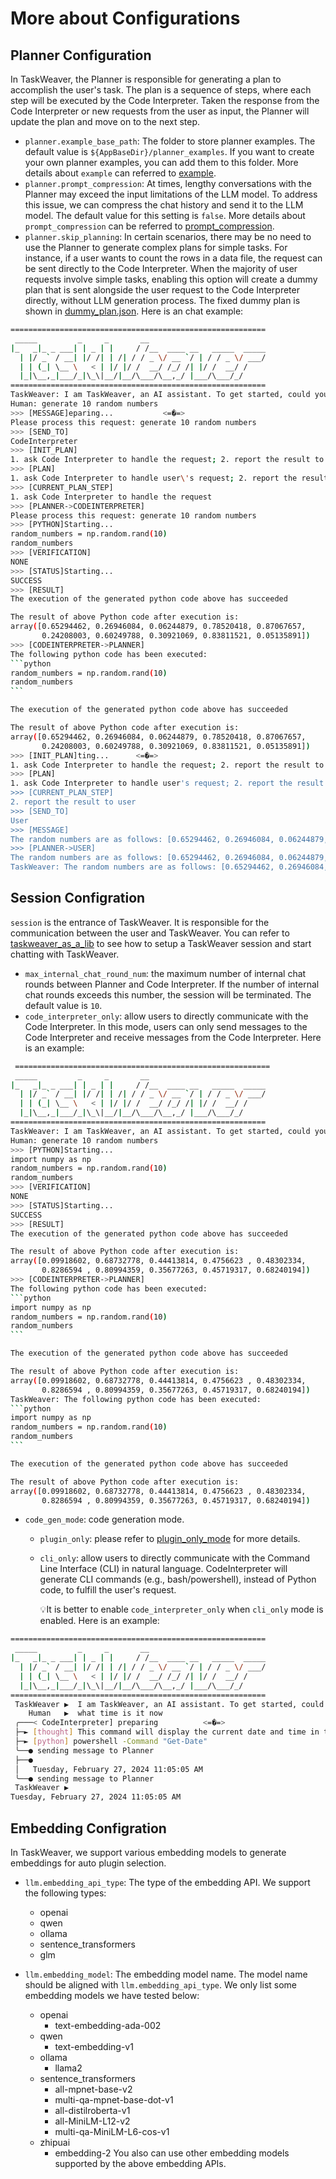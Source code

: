 
# More about Configurations

## Planner Configuration

In TaskWeaver, the Planner is responsible for generating a plan to accomplish the user's task. The plan is a sequence of steps, where each step will be executed by the Code Interpreter.
Taken the response from the Code Interpreter or new requests from the user as input, the Planner will update the plan and move on to the next step.


- `planner.example_base_path`:	The folder to store planner examples. The default value is `${AppBaseDir}/planner_examples`. 
If you want to create your own planner examples, you can add them to this folder. More details about `example` can referred to [example](../customization/example/example.md).
- `planner.prompt_compression`: At times, lengthy conversations with the Planner may exceed the input limitations of the LLM model. 
To address this issue, we can compress the chat history and send it to the LLM model. The default value for this setting is `false`.
More details about `prompt_compression` can be referred to [prompt_compression](./compression).
- `planner.skip_planning`: In certain scenarios, there may be no need to use the Planner to generate complex plans for simple tasks. 
For instance, if a user wants to count the rows in a data file, the request can be sent directly to the Code Interpreter. 
When the majority of user requests involve simple tasks, enabling this option will create a dummy plan that is sent alongside the user request to the Code Interpreter directly, without LLM generation process.
The fixed dummy plan is shown in [dummy_plan.json](https://github.com/microsoft/TaskWeaver/blob/main/taskweaver/planner/dummy_plan.json).
Here is an chat example:
`````bash
=========================================================
 _____         _     _       __
|_   _|_ _ ___| | _ | |     / /__  ____ __   _____  _____
  | |/ _` / __| |/ /| | /| / / _ \/ __ `/ | / / _ \/ ___/
  | | (_| \__ \   < | |/ |/ /  __/ /_/ /| |/ /  __/ /
  |_|\__,_|___/_|\_\|__/|__/\___/\__,_/ |___/\___/_/
=========================================================
TaskWeaver: I am TaskWeaver, an AI assistant. To get started, could you please enter your request?
Human: generate 10 random numbers
>>> [MESSAGE]eparing...           <=�=>
Please process this request: generate 10 random numbers
>>> [SEND_TO]
CodeInterpreter
>>> [INIT_PLAN]
1. ask Code Interpreter to handle the request; 2. report the result to user <interactively depends on 1>
>>> [PLAN]
1. ask Code Interpreter to handle user\'s request; 2. report the result to user
>>> [CURRENT_PLAN_STEP]
1. ask Code Interpreter to handle the request
>>> [PLANNER->CODEINTERPRETER]
Please process this request: generate 10 random numbers
>>> [PYTHON]Starting...      
random_numbers = np.random.rand(10)
random_numbers
>>> [VERIFICATION]
NONE
>>> [STATUS]Starting...         
SUCCESS
>>> [RESULT]
The execution of the generated python code above has succeeded

The result of above Python code after execution is:
array([0.65294462, 0.26946084, 0.06244879, 0.78520418, 0.87067657,
       0.24208003, 0.60249788, 0.30921069, 0.83811521, 0.05135891])
>>> [CODEINTERPRETER->PLANNER]
The following python code has been executed:
```python
random_numbers = np.random.rand(10)
random_numbers
```

The execution of the generated python code above has succeeded

The result of above Python code after execution is:
array([0.65294462, 0.26946084, 0.06244879, 0.78520418, 0.87067657,
       0.24208003, 0.60249788, 0.30921069, 0.83811521, 0.05135891])
>>> [INIT_PLAN]ting...      <=�=>     
1. ask Code Interpreter to handle the request; 2. report the result to user <interactively depends on 1>
>>> [PLAN]
1. ask Code Interpreter to handle user's request; 2. report the result to user
>>> [CURRENT_PLAN_STEP]
2. report the result to user
>>> [SEND_TO]
User
>>> [MESSAGE]
The random numbers are as follows: [0.65294462, 0.26946084, 0.06244879, 0.78520418, 0.87067657, 0.24208003, 0.60249788, 0.30921069, 0.83811521, 0.05135891]
>>> [PLANNER->USER]
The random numbers are as follows: [0.65294462, 0.26946084, 0.06244879, 0.78520418, 0.87067657, 0.24208003, 0.60249788, 0.30921069, 0.83811521, 0.05135891]
TaskWeaver: The random numbers are as follows: [0.65294462, 0.26946084, 0.06244879, 0.78520418, 0.87067657, 0.24208003, 0.60249788, 0.30921069, 0.83811521, 0.05135891]
`````


## Session Configration

`session` is the entrance of TaskWeaver. 
It is responsible for the communication between the user and TaskWeaver.
You can refer to [taskweaver_as_a_lib](../usage/library.md) to see how to setup a TaskWeaver session and start chatting with TaskWeaver.


- `max_internal_chat_round_num`: the maximum number of internal chat rounds between Planner and Code Interpreter. 
  If the number of internal chat rounds exceeds this number, the session will be terminated. 
  The default value is `10`.
- `code_interpreter_only`: allow users to directly communicate with the Code Interpreter.
   In this mode, users can only send messages to the Code Interpreter and receive messages from the Code Interpreter.
   Here is an example:

``````bash
 =========================================================
 _____         _     _       __
|_   _|_ _ ___| | _ | |     / /__  ____ __   _____  _____
  | |/ _` / __| |/ /| | /| / / _ \/ __ `/ | / / _ \/ ___/
  | | (_| \__ \   < | |/ |/ /  __/ /_/ /| |/ /  __/ /
  |_|\__,_|___/_|\_\|__/|__/\___/\__,_/ |___/\___/_/
=========================================================
TaskWeaver: I am TaskWeaver, an AI assistant. To get started, could you please enter your request?
Human: generate 10 random numbers
>>> [PYTHON]Starting... 
import numpy as np
random_numbers = np.random.rand(10)
random_numbers
>>> [VERIFICATION]
NONE
>>> [STATUS]Starting...         
SUCCESS
>>> [RESULT]
The execution of the generated python code above has succeeded

The result of above Python code after execution is:
array([0.09918602, 0.68732778, 0.44413814, 0.4756623 , 0.48302334,
       0.8286594 , 0.80994359, 0.35677263, 0.45719317, 0.68240194])
>>> [CODEINTERPRETER->PLANNER]
The following python code has been executed:
```python
import numpy as np
random_numbers = np.random.rand(10)
random_numbers
```

The execution of the generated python code above has succeeded

The result of above Python code after execution is:
array([0.09918602, 0.68732778, 0.44413814, 0.4756623 , 0.48302334,
       0.8286594 , 0.80994359, 0.35677263, 0.45719317, 0.68240194])
TaskWeaver: The following python code has been executed:
```python
import numpy as np
random_numbers = np.random.rand(10)
random_numbers
```

The execution of the generated python code above has succeeded

The result of above Python code after execution is:
array([0.09918602, 0.68732778, 0.44413814, 0.4756623 , 0.48302334,
       0.8286594 , 0.80994359, 0.35677263, 0.45719317, 0.68240194])
``````
- `code_gen_mode`: code generation mode.
  - `plugin_only`: please refer to [plugin_only_mode](../customization/plugin/plugin_only.md) for more details.
  - `cli_only`: allow users to directly communicate with the Command Line Interface (CLI) in natural language.
    CodeInterpreter will generate CLI commands (e.g., bash/powershell), instead of Python code, to fulfill the user's request.
  
    💡It is better to enable `code_interpreter_only` when `cli_only` mode is enabled.
    Here is an example:
``````bash
=========================================================
 _____         _     _       __
|_   _|_ _ ___| | _ | |     / /__  ____ __   _____  _____
  | |/ _` / __| |/ /| | /| / / _ \/ __ `/ | / / _ \/ ___/
  | | (_| \__ \   < | |/ |/ /  __/ /_/ /| |/ /  __/ /
  |_|\__,_|___/_|\_\|__/|__/\___/\__,_/ |___/\___/_/
=========================================================
 TaskWeaver ▶  I am TaskWeaver, an AI assistant. To get started, could you please enter your request?
    Human   ▶  what time is it now
 ╭───< CodeInterpreter] preparing          <=�=>
 ├─► [thought] This command will display the current date and time in the PowerShell command prompt.
 ├─► [python] powershell -Command "Get-Date"
 ╰──● sending message to Planner
 ├──● 
 │   Tuesday, February 27, 2024 11:05:05 AM
 ╰──● sending message to Planner
 TaskWeaver ▶  
Tuesday, February 27, 2024 11:05:05 AM
``````


## Embedding Configration

In TaskWeaver, we support various embedding models to generate embeddings for auto plugin selection.


- `llm.embedding_api_type`: The type of the embedding API. We support the following types:
  - openai
  - qwen
  - ollama
  - sentence_transformers
  - glm

- `llm.embedding_model`: The embedding model name. The model name should be aligned with `llm.embedding_api_type`.
   We only list some embedding models we have tested below:
  - openai
    - text-embedding-ada-002
  - qwen
    - text-embedding-v1
  - ollama
    - llama2
  - sentence_transformers
    - all-mpnet-base-v2
    - multi-qa-mpnet-base-dot-v1
    - all-distilroberta-v1
    - all-MiniLM-L12-v2
    - multi-qa-MiniLM-L6-cos-v1
  - zhipuai
    - embedding-2
You also can use other embedding models supported by the above embedding APIs.